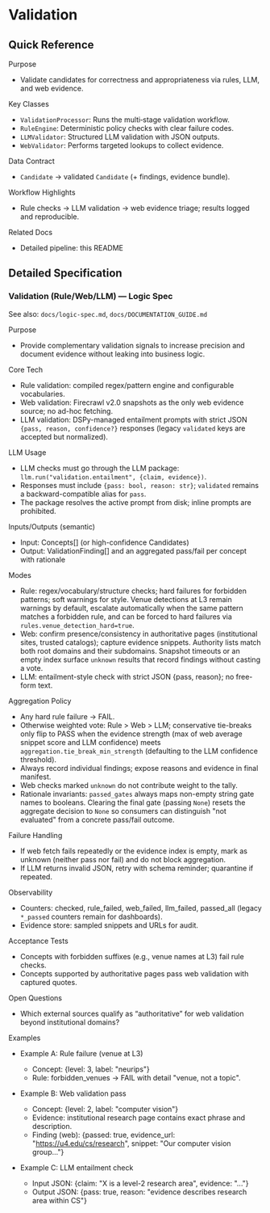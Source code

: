 # Validation

## Quick Reference

Purpose
- Validate candidates for correctness and appropriateness via rules, LLM, and web evidence.

Key Classes
- `ValidationProcessor`: Runs the multi‑stage validation workflow.
- `RuleEngine`: Deterministic policy checks with clear failure codes.
- `LLMValidator`: Structured LLM validation with JSON outputs.
- `WebValidator`: Performs targeted lookups to collect evidence.

Data Contract
- `Candidate` → validated `Candidate` (+ findings, evidence bundle).

Workflow Highlights
- Rule checks → LLM validation → web evidence triage; results logged and reproducible.

Related Docs
- Detailed pipeline: this README

## Detailed Specification

### Validation (Rule/Web/LLM) — Logic Spec

See also: `docs/logic-spec.md`, `docs/DOCUMENTATION_GUIDE.md`

Purpose
- Provide complementary validation signals to increase precision and document evidence without leaking into business logic.

Core Tech
- Rule validation: compiled regex/pattern engine and configurable vocabularies.
- Web validation: Firecrawl v2.0 snapshots as the only web evidence source; no ad-hoc fetching.
- LLM validation: DSPy-managed entailment prompts with strict JSON `{pass, reason, confidence?}` responses (legacy `validated` keys are accepted but normalized).

LLM Usage
- LLM checks must go through the LLM package: `llm.run("validation.entailment", {claim, evidence})`.
- Responses must include `{pass: bool, reason: str}`; `validated` remains a backward-compatible alias for `pass`.
- The package resolves the active prompt from disk; inline prompts are prohibited.

Inputs/Outputs (semantic)
- Input: Concepts[] (or high-confidence Candidates)
- Output: ValidationFinding[] and an aggregated pass/fail per concept with rationale

Modes
- Rule: regex/vocabulary/structure checks; hard failures for forbidden patterns; soft warnings for style. Venue detections at L3 remain warnings by default, escalate automatically when the same pattern matches a forbidden rule, and can be forced to hard failures via `rules.venue_detection_hard=true`.
- Web: confirm presence/consistency in authoritative pages (institutional sites, trusted catalogs); capture evidence snippets. Authority lists match both root domains and their subdomains. Snapshot timeouts or an empty index surface `unknown` results that record findings without casting a vote.
- LLM: entailment-style check with strict JSON {pass, reason}; no free-form text.

Aggregation Policy
- Any hard rule failure → FAIL.
- Otherwise weighted vote: Rule > Web > LLM; conservative tie-breaks only flip to PASS when the evidence strength (max of web average snippet score and LLM confidence) meets `aggregation.tie_break_min_strength` (defaulting to the LLM confidence threshold).
- Always record individual findings; expose reasons and evidence in final manifest.
- Web checks marked `unknown` do not contribute weight to the tally.
- Rationale invariants: `passed_gates` always maps non-empty string gate names to booleans. Clearing the final gate (passing `None`) resets the aggregate decision to `None` so consumers can distinguish "not evaluated" from a concrete pass/fail outcome.

Failure Handling
- If web fetch fails repeatedly or the evidence index is empty, mark as unknown (neither pass nor fail) and do not block aggregation.
- If LLM returns invalid JSON, retry with schema reminder; quarantine if repeated.

Observability
- Counters: checked, rule_failed, web_failed, llm_failed, passed_all (legacy `*_passed` counters remain for dashboards).
- Evidence store: sampled snippets and URLs for audit.

Acceptance Tests
- Concepts with forbidden suffixes (e.g., venue names at L3) fail rule checks.
- Concepts supported by authoritative pages pass web validation with captured quotes.

Open Questions
- Which external sources qualify as “authoritative” for web validation beyond institutional domains?

Examples
- Example A: Rule failure (venue at L3)
  - Concept: {level: 3, label: "neurips"}
  - Rule: forbidden_venues → FAIL with detail "venue, not a topic".

- Example B: Web validation pass
  - Concept: {level: 2, label: "computer vision"}
  - Evidence: institutional research page contains exact phrase and description.
  - Finding (web): {passed: true, evidence_url: "https://u4.edu/cs/research", snippet: "Our computer vision group..."}

- Example C: LLM entailment check
  - Input JSON: {claim: "X is a level-2 research area", evidence: "..."}
  - Output JSON: {pass: true, reason: "evidence describes research area within CS"}

